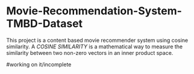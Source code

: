 # Movie-Recommendation-System-TMBD-Dataset
This project is a content based movie recommender system using cosine similarity.
    A *COSINE SIMILARITY* is a mathematical way to measure the similarity between two non-zero vectors in an inner product space.


#working on it/incomplete
